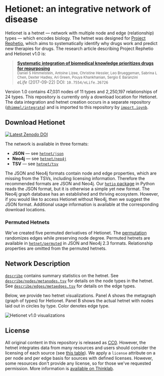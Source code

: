 # Hetionet: an integrative network of disease

Hetionet is a hetnet — network with multiple node and edge (relationship) types — which encodes biology. The hetnet was designed for [Project Rephetio](https://doi.org/10.15363/thinklab.4 "Repurposing drugs on a hetnet · Project Rephetio on Thinklab"), which aims to systematically identify why drugs work and predict new therapies for drugs.
The research article describing Project Rephetio and Hetionet v1.0 is:

> [**Systematic integration of biomedical knowledge prioritizes drugs for repurposing**](https://doi.org/10.7554/eLife.26726)<br>
<small>Daniel S Himmelstein, Antoine Lizee, Christine Hessler, Leo Brueggeman, Sabrina L Chen, Dexter Hadley, Ari Green, Pouya Khankhanian, Sergio E Baranzini</small><br>
_eLife_ (2017-09-22) DOI: `10.7554/eLife.26726`

Version 1.0 contains 47,031 nodes of 11 types and 2,250,197 relationships of 24 types. This repository is currently only a download location for Hetionet. The data integration and hetnet creation occurs in a separate repository ([`dhimmel/integrate`](https://github.com/dhimmel/integrate/tree/d482033bcaa913a976faf4a6ee08497281c739c3)) and is imported to this repository by [`import.ipynb`](import.ipynb).

## Download Hetionet

[![Latest Zenodo DOI](https://zenodo.org/badge/56091268.svg)](https://zenodo.org/badge/latestdoi/56091268)

The network is available in three formats:

+ **JSON** — see [`hetnet/json`](hetnet/json)
+ **Neo4j** — see [`hetnet/neo4j`](hetnet/neo4j)
+ **TSV** — see [`hetnet/tsv`](hetnet/tsv)

The JSON and Neo4j formats contain node and edge properties, which are missing from the TSVs, including licensing information. Therefore the recommended formats are JSON and Neo4j. Our [`hetio` package](https://github.com/dhimmel/hetio "Hetnets in Python · GitHub") in Python reads the JSON format, but it is otherwise a simple yet new format. The Neo4j graph database has an established and thriving ecosystem. However, if you would like to access Hetionet without Neo4j, then we suggest the JSON format. Additional usage information is available at the corresponding download locations.

### Permuted Hetnets

We've created five permuted derivatives of Hetionet. The [permutation](https://doi.org/10.15363/thinklab.d136 "Permuting hetnets and implementing randomized edge swaps in cypher · Thinklab discussion") randomizes edges while preserving node degree. Permuted hetnets are available in [`hetnet/permuted`](hetnet/permuted) in JSON and Neo4j 2.3 formats. Relationship properties are omitted from the permuted hetnets.

## Network Description

[`describe`](describe) contains summary statistics on the hetnet. See [`describe/nodes/metanodes.tsv`](describe/nodes/metanodes.tsv) for details on the node types in the hetnet. See [`describe/edges/metaedges.tsv`](describe/edges/metaedges.tsv) for details on the edge types.

Below, we provide two hetnet visualizations. Panel A shows the metagraph (graph of types) for Hetionet. Panel B shows the actual hetnet with nodes laid out in circles by type. Color denotes edge type.

![Hetionet v1.0 visualizations](https://github.com/dhimmel/rephetio/blob/103054a2bc3f86998fed6cb3753d1ecdb5cbe1e7/figure/hetionet-v1.0-metagraph-and-graph.png?raw=true "A) Metagraph B) Hetionet in circular metanode layout")

## License

All original content in this repository is released as [CC0](https://creativecommons.org/publicdomain/zero/1.0/ "CC0 1.0 Universal · Public Domain Dedication"). However, the hetnet integrates data from many resources and users should consider the licensing of each source (see [this table](https://github.com/dhimmel/integrate/blob/d482033bcaa913a976faf4a6ee08497281c739c3/licenses/README.md "Source license table")). We apply a `license` attribute on a per node and per edge basis for sources with defined licenses. However, some resources don't provide any license, so for those we've requested permission. More information is [available on Thinklab](https://thinklab.com/discussion/integrating-resources-with-disparate-licensing-into-an-open-network/107 "Integrating resources with disparate licensing into an open network").
